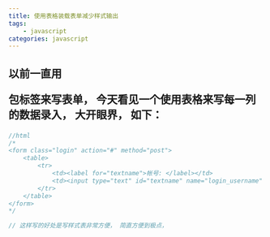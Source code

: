 ```yaml
---
title: 使用表格装载表单减少样式输出
tags: 
    - javascript
categories: javascript
---
```


## 以前一直用<p>包<label>标签来写表单， 今天看见一个使用表格来写每一列的数据录入， 大开眼界， 如下：
<!-- more -->

```javascript
//html
/* 
<form class="login" action="#" method="post">
	<table>
		<tr>
			<td><label for="textname">帐号: </label></td>
			<td><input type="text" id="textname" name="login_username" /></td>
		</tr>
	</table>
</form>
*/

// 这样写的好处是写样式表非常方便， 简直方便到极点， 
```
